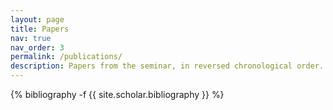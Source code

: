 ```yaml
---
layout: page
title: Papers
nav: true
nav_order: 3
permalink: /publications/
description: Papers from the seminar, in reversed chronological order. 
---
```

<!-- _pages/publications.md -->
<div class="publications">

{% bibliography -f {{ site.scholar.bibliography }} %}

</div>
